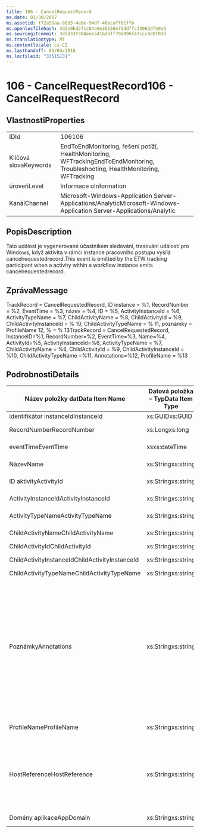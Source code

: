 ```yaml
---
title: 106 - CancelRequestRecord
ms.date: 03/30/2017
ms.assetid: f72a59aa-8093-4a8e-94df-40acaffb1ffb
ms.openlocfilehash: 4d2e9bd271c04a9e26150e7dddffc33963dfe0a5
ms.sourcegitcommit: 3d5d33f384eeba41b2dff79d096f47ccc8d8f03d
ms.translationtype: MT
ms.contentlocale: cs-CZ
ms.lasthandoff: 05/04/2018
ms.locfileid: "33515131"
---
```

# <a name="106---cancelrequestrecord"></a><span data-ttu-id="a0ddc-102">106 - CancelRequestRecord</span><span class="sxs-lookup"><span data-stu-id="a0ddc-102">106 - CancelRequestRecord</span></span>
## <a name="properties"></a><span data-ttu-id="a0ddc-103">Vlastnosti</span><span class="sxs-lookup"><span data-stu-id="a0ddc-103">Properties</span></span>  
  
|||  
|-|-|  
|<span data-ttu-id="a0ddc-104">ID</span><span class="sxs-lookup"><span data-stu-id="a0ddc-104">Id</span></span>|<span data-ttu-id="a0ddc-105">106</span><span class="sxs-lookup"><span data-stu-id="a0ddc-105">106</span></span>|  
|<span data-ttu-id="a0ddc-106">Klíčová slova</span><span class="sxs-lookup"><span data-stu-id="a0ddc-106">Keywords</span></span>|<span data-ttu-id="a0ddc-107">EndToEndMonitoring, řešení potíží, HealthMonitoring, WFTracking</span><span class="sxs-lookup"><span data-stu-id="a0ddc-107">EndToEndMonitoring, Troubleshooting, HealthMonitoring, WFTracking</span></span>|  
|<span data-ttu-id="a0ddc-108">úroveň</span><span class="sxs-lookup"><span data-stu-id="a0ddc-108">Level</span></span>|<span data-ttu-id="a0ddc-109">Informace o</span><span class="sxs-lookup"><span data-stu-id="a0ddc-109">Information</span></span>|  
|<span data-ttu-id="a0ddc-110">Kanál</span><span class="sxs-lookup"><span data-stu-id="a0ddc-110">Channel</span></span>|<span data-ttu-id="a0ddc-111">Microsoft-Windows-Application Server-Applications/Analytic</span><span class="sxs-lookup"><span data-stu-id="a0ddc-111">Microsoft-Windows-Application Server-Applications/Analytic</span></span>|  
  
## <a name="description"></a><span data-ttu-id="a0ddc-112">Popis</span><span class="sxs-lookup"><span data-stu-id="a0ddc-112">Description</span></span>  
 <span data-ttu-id="a0ddc-113">Tato událost je vygenerované účastníkem sledování, trasování událostí pro Windows, když aktivita v rámci instance pracovního postupu vysílá cancelrequestedrecord.</span><span class="sxs-lookup"><span data-stu-id="a0ddc-113">This event is emitted by the ETW tracking participant when a activity within a workflow instance emits cancelrequestedrecord.</span></span>  
  
## <a name="message"></a><span data-ttu-id="a0ddc-114">Zpráva</span><span class="sxs-lookup"><span data-stu-id="a0ddc-114">Message</span></span>  
 <span data-ttu-id="a0ddc-115">TrackRecord = CancelRequestedRecord, ID instance = %1, RecordNumber = %2, EventTime = %3, název = %4, ID = %5, ActivityInstanceId = %6, ActivityTypeName = %7, ChildActivityName = %8, ChildActivityId = %9, ChildActivityInstanceId = % 10, ChildActivityTypeName = % 11, poznámky = ProfileName 12, % = % 13</span><span class="sxs-lookup"><span data-stu-id="a0ddc-115">TrackRecord = CancelRequestedRecord, InstanceID=%1, RecordNumber=%2, EventTime=%3, Name=%4, ActivityId=%5, ActivityInstanceId=%6, ActivityTypeName = %7, ChildActivityName = %8, ChildActivityId = %9, ChildActivityInstanceId = %10, ChildActivityTypeName =%11, Annotations=%12, ProfileName = %13</span></span>  
  
## <a name="details"></a><span data-ttu-id="a0ddc-116">Podrobnosti</span><span class="sxs-lookup"><span data-stu-id="a0ddc-116">Details</span></span>  
  
|<span data-ttu-id="a0ddc-117">Název položky dat</span><span class="sxs-lookup"><span data-stu-id="a0ddc-117">Data Item Name</span></span>|<span data-ttu-id="a0ddc-118">Datová položka – Typ</span><span class="sxs-lookup"><span data-stu-id="a0ddc-118">Data Item Type</span></span>|<span data-ttu-id="a0ddc-119">Popis</span><span class="sxs-lookup"><span data-stu-id="a0ddc-119">Description</span></span>|  
|--------------------|--------------------|-----------------|  
|<span data-ttu-id="a0ddc-120">identifikátor instanceId</span><span class="sxs-lookup"><span data-stu-id="a0ddc-120">InstanceId</span></span>|<span data-ttu-id="a0ddc-121">xs:GUID</span><span class="sxs-lookup"><span data-stu-id="a0ddc-121">xs:GUID</span></span>|<span data-ttu-id="a0ddc-122">Id instance pracovního postupu</span><span class="sxs-lookup"><span data-stu-id="a0ddc-122">The instance id for the workflow</span></span>|  
|<span data-ttu-id="a0ddc-123">RecordNumber</span><span class="sxs-lookup"><span data-stu-id="a0ddc-123">RecordNumber</span></span>|<span data-ttu-id="a0ddc-124">xs:Long</span><span class="sxs-lookup"><span data-stu-id="a0ddc-124">xs:long</span></span>|<span data-ttu-id="a0ddc-125">Pořadové číslo emitovaného záznamu</span><span class="sxs-lookup"><span data-stu-id="a0ddc-125">The sequence number of the emitted record</span></span>|  
|<span data-ttu-id="a0ddc-126">eventTime</span><span class="sxs-lookup"><span data-stu-id="a0ddc-126">EventTime</span></span>|<span data-ttu-id="a0ddc-127">xs</span><span class="sxs-lookup"><span data-stu-id="a0ddc-127">xs:dateTime</span></span>|<span data-ttu-id="a0ddc-128">Čas v UTC při byl vygenerované události</span><span class="sxs-lookup"><span data-stu-id="a0ddc-128">The time in UTC when the event was emitted</span></span>|  
|<span data-ttu-id="a0ddc-129">Název</span><span class="sxs-lookup"><span data-stu-id="a0ddc-129">Name</span></span>|<span data-ttu-id="a0ddc-130">xs:String</span><span class="sxs-lookup"><span data-stu-id="a0ddc-130">xs:string</span></span>|<span data-ttu-id="a0ddc-131">Název aktivity, která požadována operace zrušení</span><span class="sxs-lookup"><span data-stu-id="a0ddc-131">The name of the activity that requested the cancel operation</span></span>|  
|<span data-ttu-id="a0ddc-132">ID aktivity</span><span class="sxs-lookup"><span data-stu-id="a0ddc-132">ActivityId</span></span>|<span data-ttu-id="a0ddc-133">xs:String</span><span class="sxs-lookup"><span data-stu-id="a0ddc-133">xs:string</span></span>|<span data-ttu-id="a0ddc-134">Id aktivity, která požadována operace zrušení</span><span class="sxs-lookup"><span data-stu-id="a0ddc-134">The id of the activity that requested the cancel operation</span></span>|  
|<span data-ttu-id="a0ddc-135">ActivityInstanceId</span><span class="sxs-lookup"><span data-stu-id="a0ddc-135">ActivityInstanceId</span></span>|<span data-ttu-id="a0ddc-136">xs:String</span><span class="sxs-lookup"><span data-stu-id="a0ddc-136">xs:string</span></span>|<span data-ttu-id="a0ddc-137">Id instance aktivity, která požadována operace zrušení</span><span class="sxs-lookup"><span data-stu-id="a0ddc-137">The instance id of the activity that requested the cancel operation</span></span>|  
|<span data-ttu-id="a0ddc-138">ActivityTypeName</span><span class="sxs-lookup"><span data-stu-id="a0ddc-138">ActivityTypeName</span></span>|<span data-ttu-id="a0ddc-139">xs:String</span><span class="sxs-lookup"><span data-stu-id="a0ddc-139">xs:string</span></span>|<span data-ttu-id="a0ddc-140">Typ aktivity, která požadována operace zrušení</span><span class="sxs-lookup"><span data-stu-id="a0ddc-140">The type of the activity that requested the cancel operation</span></span>|  
|<span data-ttu-id="a0ddc-141">ChildActivityName</span><span class="sxs-lookup"><span data-stu-id="a0ddc-141">ChildActivityName</span></span>|<span data-ttu-id="a0ddc-142">xs:String</span><span class="sxs-lookup"><span data-stu-id="a0ddc-142">xs:string</span></span>|<span data-ttu-id="a0ddc-143">Název aktivity probíhá její zrušení</span><span class="sxs-lookup"><span data-stu-id="a0ddc-143">The name of the activity being canceled</span></span>|  
|<span data-ttu-id="a0ddc-144">ChildActivityId</span><span class="sxs-lookup"><span data-stu-id="a0ddc-144">ChildActivityId</span></span>|<span data-ttu-id="a0ddc-145">xs:String</span><span class="sxs-lookup"><span data-stu-id="a0ddc-145">xs:string</span></span>|<span data-ttu-id="a0ddc-146">Id aktivity probíhá její zrušení</span><span class="sxs-lookup"><span data-stu-id="a0ddc-146">The id of the activity being canceled</span></span>|  
|<span data-ttu-id="a0ddc-147">ChildActivityInstanceId</span><span class="sxs-lookup"><span data-stu-id="a0ddc-147">ChildActivityInstanceId</span></span>|<span data-ttu-id="a0ddc-148">xs:String</span><span class="sxs-lookup"><span data-stu-id="a0ddc-148">xs:string</span></span>|<span data-ttu-id="a0ddc-149">Id instance aktivity probíhá její zrušení</span><span class="sxs-lookup"><span data-stu-id="a0ddc-149">The instance id of the activity being canceled</span></span>|  
|<span data-ttu-id="a0ddc-150">ChildActivityTypeName</span><span class="sxs-lookup"><span data-stu-id="a0ddc-150">ChildActivityTypeName</span></span>|<span data-ttu-id="a0ddc-151">xs:String</span><span class="sxs-lookup"><span data-stu-id="a0ddc-151">xs:string</span></span>|<span data-ttu-id="a0ddc-152">Typ aktivity probíhá její zrušení</span><span class="sxs-lookup"><span data-stu-id="a0ddc-152">The type of the activity being canceled</span></span>|  
|<span data-ttu-id="a0ddc-153">Poznámky</span><span class="sxs-lookup"><span data-stu-id="a0ddc-153">Annotations</span></span>|<span data-ttu-id="a0ddc-154">xs:String</span><span class="sxs-lookup"><span data-stu-id="a0ddc-154">xs:string</span></span>|<span data-ttu-id="a0ddc-155">Poznámky, které byly přidány k této události.</span><span class="sxs-lookup"><span data-stu-id="a0ddc-155">The annotations that were added to this event.</span></span>  <span data-ttu-id="a0ddc-156">Hodnoty jsou uloženy v elementu xml ve formátu \<položky >\< název položky = "annotationName" type="System.String" > annotationValue\</bodu > \< /položky >.</span><span class="sxs-lookup"><span data-stu-id="a0ddc-156">The values are stored in an xml element in the format \<items>\< item  name = "annotationName" type="System.String">annotationValue\</item>\</items>.</span></span>  <span data-ttu-id="a0ddc-157">Pokud nejsou zadány žádné poznámky, pak řetězec obsahuje \<položky / >.</span><span class="sxs-lookup"><span data-stu-id="a0ddc-157">If no annotations are specified then the string contains \<items/>.</span></span> <span data-ttu-id="a0ddc-158">Velikost události trasování událostí pro Windows je omezena velikost vyrovnávací paměti ETW nebo maximální datová část pro událost trasování událostí pro Windows.</span><span class="sxs-lookup"><span data-stu-id="a0ddc-158">The ETW event size is limited by the ETW buffer size or the max payload for an ETW event.</span></span> <span data-ttu-id="a0ddc-159">Pokud velikost události překročila omezení trasování událostí pro Windows, pak tato událost je rozdělená do odstranit poznámky a nahraďte hodnoty anotace s \<položky >...  \< /položky >.</span><span class="sxs-lookup"><span data-stu-id="a0ddc-159">If the size of the event exceeds the ETW limits, then the event is truncated by dropping the annotations and replacing the annotation value with \<items>...\</items>.</span></span>|  
|<span data-ttu-id="a0ddc-160">ProfileName</span><span class="sxs-lookup"><span data-stu-id="a0ddc-160">ProfileName</span></span>|<span data-ttu-id="a0ddc-161">xs:String</span><span class="sxs-lookup"><span data-stu-id="a0ddc-161">xs:string</span></span>|<span data-ttu-id="a0ddc-162">Název nebo sledování profil, který způsobil v tomto případě se vygenerované</span><span class="sxs-lookup"><span data-stu-id="a0ddc-162">The name or the tracking profile that resulted in this event being emitted</span></span>|  
|<span data-ttu-id="a0ddc-163">HostReference</span><span class="sxs-lookup"><span data-stu-id="a0ddc-163">HostReference</span></span>|<span data-ttu-id="a0ddc-164">xs:String</span><span class="sxs-lookup"><span data-stu-id="a0ddc-164">xs:string</span></span>|<span data-ttu-id="a0ddc-165">Webové hostované služby v tomto poli jednoznačně identifikuje v hierarchii webové služby.</span><span class="sxs-lookup"><span data-stu-id="a0ddc-165">For web hosted services, this field uniquely identifies the service in the web hierarchy.</span></span>  <span data-ttu-id="a0ddc-166">Formát je definován jako ' virtuální cesta aplikace název webu&#124;virtuální cestu služby&#124;ServiceName' Příklad: ' Default Web Site/CalculatorApplication&#124;/CalculatorService.svc&#124;CalculatorService.</span><span class="sxs-lookup"><span data-stu-id="a0ddc-166">Its format is defined as 'Web Site Name Application Virtual Path&#124;Service Virtual Path&#124;ServiceName' Example: 'Default Web Site/CalculatorApplication&#124;/CalculatorService.svc&#124;CalculatorService'</span></span>|  
|<span data-ttu-id="a0ddc-167">Domény aplikace</span><span class="sxs-lookup"><span data-stu-id="a0ddc-167">AppDomain</span></span>|<span data-ttu-id="a0ddc-168">xs:String</span><span class="sxs-lookup"><span data-stu-id="a0ddc-168">xs:string</span></span>|<span data-ttu-id="a0ddc-169">Řetězec vrácený AppDomain.CurrentDomain.FriendlyName.</span><span class="sxs-lookup"><span data-stu-id="a0ddc-169">The string returned by AppDomain.CurrentDomain.FriendlyName.</span></span>|
